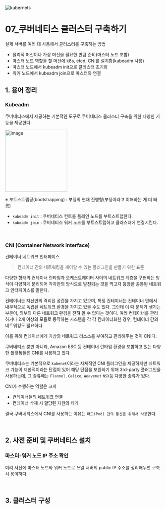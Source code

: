 ![kubernets](https://user-images.githubusercontent.com/93081720/174333422-4e2f7a03-f585-4edf-884c-0af7fea7ac5d.png)



# 07_쿠버네티스 클러스터 구축하기

실제 서버를 여러 대 사용해서 클러스터를 구축하는 방법

- 물리적 머신이나 가상 머신을 필요한 만큼 준비(마스터 노드 포함)
- 마스터 노드 역할을 할 머신에 k8s, etcd, CNI를 설치함(kubeadm 사용)
- 마스터 노드에서 kubeadm init으로 클러스터 초기화
- 워커 노드에서 kubeadm join으로 마스터와 연결

## 1. 용어 정리

### Kubeadm

쿠버네티스에서 제공하는 기본적인 도구로 쿠버네티스 클러스터 구축을 위한 다양한 기능을 제공한다.

<img src="https://user-images.githubusercontent.com/93081720/221210314-9f2c21c4-9a2f-421b-8bf2-217fcf5a1bc7.png" referrerpolicy="no-referrer" alt="image" height="200px">

※ 부트스트랩핑(bootstrapping) : 부팅의 현재 진행형(부팅이라고 이해하는 게 더 빠름)

- `kubeadm init` : 쿠버네티스 컨트롤 플레인 노드를 부트스트랩한다.
- `kubeadm join` : 쿠버네티스 워커 노드를 부트스트랩하고 클러스터에 연결시킨다.

<br>

### CNI (Container Network Interface)

컨테이너 네트워크 인터페이스

> 컨테이너 간의 네트워킹을 제어할 수 있는 플러그인을 만들기 위한 표준

다양한 형태의 컨테이너 런타임과 오케스트레이터 사이의 네트워크 계층을 구현하는 방식이 다양하게 분리되어 각자만의 방식으로 발전되는 것을 막고자 등장한 공통된 네트워크 인터페이스를 말한다.

컨테이너는 자신만의 격리된 공간을 가지고 있으며, 특정 컨테이너는 컨테이너 안에서 내부적으로 독립된 네트워크 환경을 가지고 있을 수도 있다. 그런데 이 때 문제가 생기는 부분이, 외부의 다른 네트워크 환경을 전혀 알 수 없다는 것이다. 여러 컨테이너를 관리하거나 2개 이상의 모듈로 동작하는 시스템을 각 각 컨테이너화한 경우, 컨테이너 간의 네트워킹도 필요하다.

이를 위해 컨테이너에게 가상의 네트워크 리소스를 부여하고 관리해주는 것이 CNI다.

쿠버네티스 뿐만 아니라, Amazon ESC 등 컨테이너 런타임 환경을 포함하고 있는 다양한 플랫폼들은 CNI를 사용하고 있다.

쿠버네티스는 기본적으로 `kubenet`이라는 자체적인 CNI 플러그인을 제공하지만 네트워크 기능이 제한적이라는 단점이 있어 해당 단점을 보완하기 위해 3rd-party 플러그인을 사용하는데, 그 종류에는 `Flannel`, `Calico`, `Weavenet` `NSX`등 다양한 종류가 있다.

CNI가 수행하는 역할은 크게

- 컨테이너들의 네트워크 연결
- 컨테이너 삭제 시 할당된 자원의 제거

결국 쿠버네티스에서 CNI를 사용하는 이유는 `파드(Pod) 간의 통신을 위해서 사용`한다.

<br>

## 2. 사전 준비 및 쿠버네티스 설치

### 마스터-워커 노드 IP 주소 확인

미리 사전에 마스터 노드와 워커 노드로 쓰일 서버의 public IP 주소를 정리해두면 구축 시 용이하다.

<br>

## 3. 클러스터 구성